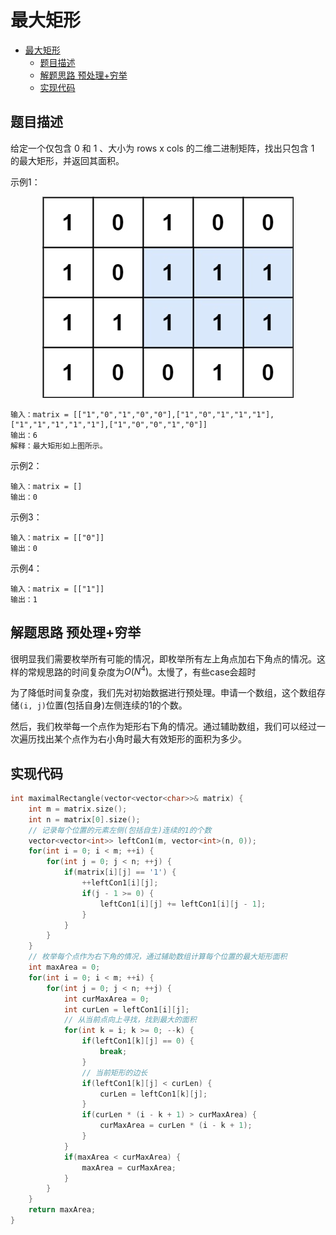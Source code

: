 # 最大矩形

- [最大矩形](#最大矩形)
  - [题目描述](#题目描述)
  - [解题思路 预处理+穷举](#解题思路-预处理穷举)
  - [实现代码](#实现代码)

## 题目描述

给定一个仅包含 0 和 1 、大小为 rows x cols 的二维二进制矩阵，找出只包含 1 的最大矩形，并返回其面积。

示例1：

<div align = center>
    <img src = "../Image/85.1.jpg">
</div>

```
输入：matrix = [["1","0","1","0","0"],["1","0","1","1","1"],["1","1","1","1","1"],["1","0","0","1","0"]]
输出：6
解释：最大矩形如上图所示。
```

示例2：

```
输入：matrix = []
输出：0
```

示例3：

```
输入：matrix = [["0"]]
输出：0
```

示例4：

```
输入：matrix = [["1"]]
输出：1
```

## 解题思路 预处理+穷举

很明显我们需要枚举所有可能的情况，即枚举所有左上角点加右下角点的情况。这样的常规思路的时间复杂度为$O(N^4)$。太慢了，有些case会超时

为了降低时间复杂度，我们先对初始数据进行预处理。申请一个数组，这个数组存储`(i, j)`位置(包括自身)左侧连续的1的个数。

然后，我们枚举每一个点作为矩形右下角的情况。通过辅助数组，我们可以经过一次遍历找出某个点作为右小角时最大有效矩形的面积为多少。

## 实现代码

```cpp
int maximalRectangle(vector<vector<char>>& matrix) {
    int m = matrix.size();
    int n = matrix[0].size();
    // 记录每个位置的元素左侧(包括自生)连续的1的个数
    vector<vector<int>> leftCon1(m, vector<int>(n, 0));
    for(int i = 0; i < m; ++i) {
        for(int j = 0; j < n; ++j) {
            if(matrix[i][j] == '1') {
                ++leftCon1[i][j];
                if(j - 1 >= 0) {
                    leftCon1[i][j] += leftCon1[i][j - 1];
                } 
            }
        }
    }
    // 枚举每个点作为右下角的情况，通过辅助数组计算每个位置的最大矩形面积
    int maxArea = 0;
    for(int i = 0; i < m; ++i) {
        for(int j = 0; j < n; ++j) {
            int curMaxArea = 0;
            int curLen = leftCon1[i][j];
            // 从当前点向上寻找，找到最大的面积
            for(int k = i; k >= 0; --k) {
                if(leftCon1[k][j] == 0) {
                    break;
                }
                // 当前矩形的边长
                if(leftCon1[k][j] < curLen) {
                    curLen = leftCon1[k][j];
                }
                if(curLen * (i - k + 1) > curMaxArea) {
                    curMaxArea = curLen * (i - k + 1);
                }
            }
            if(maxArea < curMaxArea) {
                maxArea = curMaxArea;
            }
        }
    }
    return maxArea;
}
```